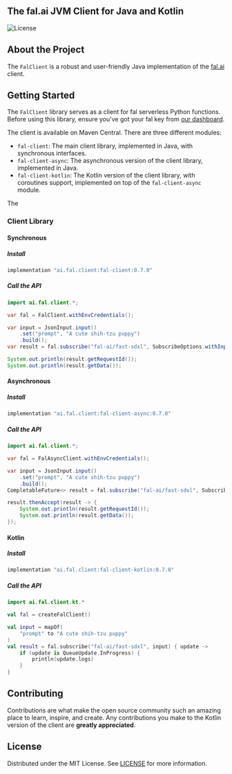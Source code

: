 ## The fal.ai JVM Client for Java and Kotlin

![License](https://img.shields.io/badge/license-MIT-blue)

## About the Project

The `FalClient` is a robust and user-friendly Java implementation of the [fal.ai](https://fal.ai) client.

## Getting Started

The `FalClient` library serves as a client for fal serverless Python functions. Before using this library, ensure you've got your fal key from [our dashboard](https://fal.ai/dashboard/keys).

The client is available on Maven Central. There are three different modules:

- `fal-client`: The main client library, implemented in Java, with synchronous interfaces.
- `fal-client-async`: The asynchronous version of the client library, implemented in Java.
- `fal-client-kotlin`: The Kotlin version of the client library, with coroutines support, implemented on top of the `fal-client-async` module.

The

### Client Library


#### Synchronous

##### Install

```groovy
implementation "ai.fal.client:fal-client:0.7.0"
```

##### Call the API

```java
import ai.fal.client.*;

var fal = FalClient.withEnvCredentials();

var input = JsonInput.input()
    .set("prompt", "A cute shih-tzu puppy")
    .build();
var result = fal.subscribe("fal-ai/fast-sdxl", SubscribeOptions.withInput(input));

System.out.println(result.getRequestId());
System.out.println(result.getData());
```

#### Asynchronous

##### Install

```groovy
implementation "ai.fal.client:fal-client-async:0.7.0"
```

##### Call the API

```java
import ai.fal.client.*;

var fal = FalAsyncClient.withEnvCredentials();

var input = JsonInput.input()
    .set("prompt", "A cute shih-tzu puppy")
    .build();
CompletableFuture<> result = fal.subscribe("fal-ai/fast-sdxl", SubscribeOptions.withInput(input));

result.thenAccept(result -> {
    System.out.println(result.getRequestId());
    System.out.println(result.getData());
});
```

#### Kotlin

##### Install

```groovy
implementation "ai.fal.client:fal-client-kotlin:0.7.0"
```

##### Call the API

```kotlin
import ai.fal.client.kt.*

val fal = createFalClient()

val input = mapOf(
    "prompt" to "A cute shih-tzu puppy"
)
val result = fal.subscribe("fal-ai/fast-sdxl", input) { update ->
    if (update is QueueUpdate.InProgress) {
        println(update.logs)
    }
}
```

## Contributing

Contributions are what make the open source community such an amazing place to learn, inspire, and create. Any contributions you make to the Kotlin version of the client are **greatly appreciated**.

## License

Distributed under the MIT License. See [LICENSE](https://github.com/fal-ai/serverless-client-swift/blob/main/LICENSE) for more information.
